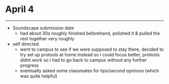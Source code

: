 # April 4
---
- Soundscape submission date
	- had about 30s roughly finished beforehand, polished it & pulled the rest together very roughly
- self directed 
	- went to campus to see if we were supposed to stay there, decided to try set up protools at home instead so i could focus better, protools didnt work so i had to go back to campus without any further progress
	- eventually asked some classmates for tips/second opinions (which was quite helpful)